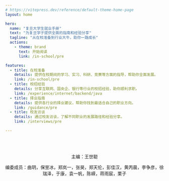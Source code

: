```yaml
---
# https://vitepress.dev/reference/default-theme-home-page
layout: home

hero:
  name: "复旦大学生就业手册"
  text: "为复旦学子提供全面的指南和经验分享"
  tagline: "从在校准备到行业大牛，助你一路成长"
  actions:
    - theme: brand
      text: 开始阅读
      link: /in-school/pre

features:
  - title: 在校准备
    details: 提供在校期间的学习、实习、科研、竞赛等方面的指导，帮助你全面发展。
    link: /in-school/pre
  - title: 校招经验
    details: 分享互联网、国央企、银行等行业的校招经验，助你顺利求职。
    link: /experience/internet/backend/java
  - title: 择业指南
    details: 提供各行业的择业建议，帮助你找到最适合自己的职业方向。
    link: /guidance/pre
  - title: 校友访谈
    details: 通过校友访谈，了解不同职业的发展路径和经验分享。
    link: /interviews/pre

---
```


<div class="authors" style="margin-top: 4rem; text-align: center; color: var(--vp-c-text-2); font-size: 0.875rem;">
<p>主编：王世聪</p>
<p>编委成员：曲玥，保昱冰，郑岚一，张昊，郑天伦，彭佳汉，黄丙晨，李争彦，徐瑞泽，于康，袁一帆，陈嵘，蒋雨宸，栗子</p>
</div>
